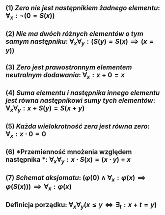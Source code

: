 ## (1) *Zero nie jest następnikiem żadnego elementu*: $\forall_{x}:\neg(0=S(x))$
## (2) *Nie ma dwóch różnych elementów o tym samym następniku*: $\forall_{x}\forall_{y}:(S(y)=S(x)\implies(x=y))$
## (3) *Zero jest prawostronnym elementem neutralnym dodawania*: $\forall_{x}:x+0=x$
## (4) *Suma elementu i następnika innego elementu jest równa następnikowi sumy tych elementów*: $\forall_{x}\forall_{y}: x+S(y)=S(x+y)$
## (5) *Każda wielokrotność zera jest równa zero*: $\forall_{x}:x\cdot0=0$
## (6) *Przemienność mnożenia względem następnika *: $\forall_{x}\forall_{y}: x\cdot{S(x)}=(x\cdot{y})+x$
## (7) *Schemat aksjomatu*: $(\varphi(0) \wedge \forall_{x}: \varphi(x)\implies\varphi(S(x)))\implies\forall_{x}:\varphi(x)$
## **Definicja porządku**: $\forall_x\forall_y(x\leq y\iff\exists_t:x+t=y)$
